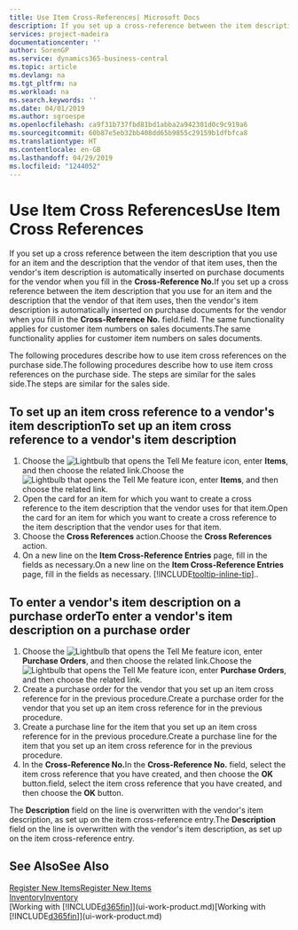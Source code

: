 ```yaml
---
title: Use Item Cross-References| Microsoft Docs
description: If you set up a cross-reference between the item description that you use for an item and the description that the vendor of that item uses, then the vendor's item description is automatically inserted on purchase documents for the vendor when you fill in the **Cross-Reference No.** field.
services: project-madeira
documentationcenter: ''
author: SorenGP
ms.service: dynamics365-business-central
ms.topic: article
ms.devlang: na
ms.tgt_pltfrm: na
ms.workload: na
ms.search.keywords: ''
ms.date: 04/01/2019
ms.author: sgroespe
ms.openlocfilehash: ca9f31b737fbd81bd1abba2a942301d0c9c919a6
ms.sourcegitcommit: 60b87e5eb32bb408dd65b9855c29159b1dfbfca8
ms.translationtype: HT
ms.contentlocale: en-GB
ms.lasthandoff: 04/29/2019
ms.locfileid: "1244052"
---
```

# <a name="use-item-cross-references"></a><span data-ttu-id="40ecc-104">Use Item Cross References</span><span class="sxs-lookup"><span data-stu-id="40ecc-104">Use Item Cross References</span></span>
<span data-ttu-id="40ecc-105">If you set up a cross reference between the item description that you use for an item and the description that the vendor of that item uses, then the vendor's item description is automatically inserted on purchase documents for the vendor when you fill in the **Cross-Reference No.**</span><span class="sxs-lookup"><span data-stu-id="40ecc-105">If you set up a cross reference between the item description that you use for an item and the description that the vendor of that item uses, then the vendor's item description is automatically inserted on purchase documents for the vendor when you fill in the **Cross-Reference No.**</span></span> <span data-ttu-id="40ecc-106">field.</span><span class="sxs-lookup"><span data-stu-id="40ecc-106">field.</span></span> <span data-ttu-id="40ecc-107">The same functionality applies for customer item numbers on sales documents.</span><span class="sxs-lookup"><span data-stu-id="40ecc-107">The same functionality applies for customer item numbers on sales documents.</span></span>

<span data-ttu-id="40ecc-108">The following procedures describe how to use item cross references on the purchase side.</span><span class="sxs-lookup"><span data-stu-id="40ecc-108">The following procedures describe how to use item cross references on the purchase side.</span></span> <span data-ttu-id="40ecc-109">The steps are similar for the sales side.</span><span class="sxs-lookup"><span data-stu-id="40ecc-109">The steps are similar for the sales side.</span></span>

## <a name="to-set-up-an-item-cross-reference-to-a-vendors-item-description"></a><span data-ttu-id="40ecc-110">To set up an item cross reference to a vendor's item description</span><span class="sxs-lookup"><span data-stu-id="40ecc-110">To set up an item cross reference to a vendor's item description</span></span>
1. <span data-ttu-id="40ecc-111">Choose the ![Lightbulb that opens the Tell Me feature](media/ui-search/search_small.png "Tell me what you want to do") icon, enter **Items**, and then choose the related link.</span><span class="sxs-lookup"><span data-stu-id="40ecc-111">Choose the ![Lightbulb that opens the Tell Me feature](media/ui-search/search_small.png "Tell me what you want to do") icon, enter **Items**, and then choose the related link.</span></span>
2. <span data-ttu-id="40ecc-112">Open the card for an item for which you want to create a cross reference to the item description that the vendor uses for that item.</span><span class="sxs-lookup"><span data-stu-id="40ecc-112">Open the card for an item for which you want to create a cross reference to the item description that the vendor uses for that item.</span></span>
3. <span data-ttu-id="40ecc-113">Choose the **Cross References** action.</span><span class="sxs-lookup"><span data-stu-id="40ecc-113">Choose the **Cross References** action.</span></span>
4. <span data-ttu-id="40ecc-114">On a new line on the **Item Cross-Reference Entries** page, fill in the fields as necessary.</span><span class="sxs-lookup"><span data-stu-id="40ecc-114">On a new line on the **Item Cross-Reference Entries** page, fill in the fields as necessary.</span></span> [!INCLUDE[tooltip-inline-tip](includes/tooltip-inline-tip_md.md)]<span data-ttu-id="40ecc-115">.</span><span class="sxs-lookup"><span data-stu-id="40ecc-115">.</span></span>

## <a name="to-enter-a-vendors-item-description-on-a-purchase-order"></a><span data-ttu-id="40ecc-116">To enter a vendor's item description on a purchase order</span><span class="sxs-lookup"><span data-stu-id="40ecc-116">To enter a vendor's item description on a purchase order</span></span>
1. <span data-ttu-id="40ecc-117">Choose the ![Lightbulb that opens the Tell Me feature](media/ui-search/search_small.png "Tell me what you want to do") icon, enter **Purchase Orders**, and then choose the related link.</span><span class="sxs-lookup"><span data-stu-id="40ecc-117">Choose the ![Lightbulb that opens the Tell Me feature](media/ui-search/search_small.png "Tell me what you want to do") icon, enter **Purchase Orders**, and then choose the related link.</span></span>
2. <span data-ttu-id="40ecc-118">Create a purchase order for the vendor that you set up an item cross reference for in the previous procedure.</span><span class="sxs-lookup"><span data-stu-id="40ecc-118">Create a purchase order for the vendor that you set up an item cross reference for in the previous procedure.</span></span>
3. <span data-ttu-id="40ecc-119">Create a purchase line for the item that you set up an item cross reference for in the previous procedure.</span><span class="sxs-lookup"><span data-stu-id="40ecc-119">Create a purchase line for the item that you set up an item cross reference for in the previous procedure.</span></span>
4. <span data-ttu-id="40ecc-120">In the **Cross-Reference No.**</span><span class="sxs-lookup"><span data-stu-id="40ecc-120">In the **Cross-Reference No.**</span></span> <span data-ttu-id="40ecc-121">field, select the item cross reference that you have created, and then choose the **OK** button.</span><span class="sxs-lookup"><span data-stu-id="40ecc-121">field, select the item cross reference that you have created, and then choose the **OK** button.</span></span>

<span data-ttu-id="40ecc-122">The **Description** field on the line is overwritten with the vendor's item description, as set up on the item cross-reference entry.</span><span class="sxs-lookup"><span data-stu-id="40ecc-122">The **Description** field on the line is overwritten with the vendor's item description, as set up on the item cross-reference entry.</span></span>

## <a name="see-also"></a><span data-ttu-id="40ecc-123">See Also</span><span class="sxs-lookup"><span data-stu-id="40ecc-123">See Also</span></span>
[<span data-ttu-id="40ecc-124">Register New Items</span><span class="sxs-lookup"><span data-stu-id="40ecc-124">Register New Items</span></span>](inventory-how-register-new-items.md)  
[<span data-ttu-id="40ecc-125">Inventory</span><span class="sxs-lookup"><span data-stu-id="40ecc-125">Inventory</span></span>](inventory-manage-inventory.md)  
<span data-ttu-id="40ecc-126">[Working with [!INCLUDE[d365fin](includes/d365fin_md.md)]](ui-work-product.md)</span><span class="sxs-lookup"><span data-stu-id="40ecc-126">[Working with [!INCLUDE[d365fin](includes/d365fin_md.md)]](ui-work-product.md)</span></span>
